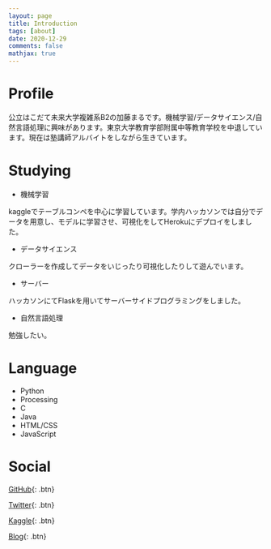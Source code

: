 ```yaml
---
layout: page
title: Introduction
tags: [about]
date: 2020-12-29
comments: false
mathjax: true
---
```


# Profile
公立はこだて未来大学複雑系B2の加藤まるです。機械学習/データサイエンス/自然言語処理に興味があります。東京大学教育学部附属中等教育学校を中退しています。現在は塾講師アルバイトをしながら生きています。

# Studying
+ 機械学習

kaggleでテーブルコンペを中心に学習しています。学内ハッカソンでは自分でデータを用意し、モデルに学習させ、可視化をしてHerokuにデプロイをしました。

+ データサイエンス

クローラーを作成してデータをいじったり可視化したりして遊んでいます。

+ サーバー

ハッカソンにてFlaskを用いてサーバーサイドプログラミングをしました。

+ 自然言語処理

勉強したい。  

# Language
+ Python
+ Processing
+ C
+ Java
+ HTML/CSS
+ JavaScript

# Social
[GitHub](https://github.com/marbou090){: .btn}

[Twitter](https://twitter.com/mr__py){: .btn}

[Kaggle](https://www.kaggle.com/mrboupp){: .btn}

[Blog](https://marbou090.github.io/MyBlog/){: .btn}
